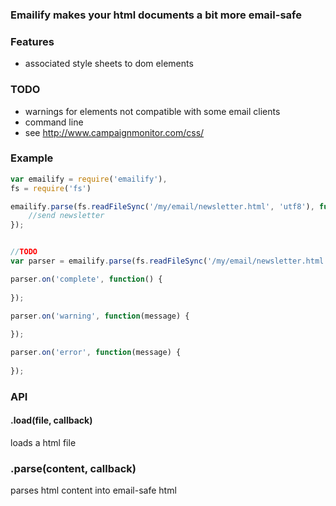 ### Emailify makes your html documents a bit more email-safe

### Features

- associated style sheets to dom elements


### TODO 

- warnings for elements not compatible with some email clients
- command line
- see http://www.campaignmonitor.com/css/


### Example

```javascript
var emailify = require('emailify'),
fs = require('fs')

emailify.parse(fs.readFileSync('/my/email/newsletter.html', 'utf8'), function(err, content) {
	//send newsletter
});


//TODO
var parser = emailify.parse(fs.readFileSync('/my/email/newsletter.html', 'utf8'));

parser.on('complete', function() {
	
});

parser.on('warning', function(message) {
	
});

parser.on('error', function(message) {
	
});

```

### API

#### .load(file, callback)

loads a html file

### .parse(content, callback)

parses html content into email-safe html


